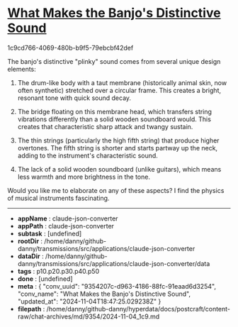 # [What Makes the Banjo's Distinctive Sound](https://claude.ai/chat/9354207c-d963-4186-88fc-91eaad6d3254)

1c9cd766-4069-480b-b9f5-79ebcbf42def

 The banjo's distinctive "plinky" sound comes from several unique design elements:

1. The drum-like body with a taut membrane (historically animal skin, now often synthetic) stretched over a circular frame. This creates a bright, resonant tone with quick sound decay.

2. The bridge floating on this membrane head, which transfers string vibrations differently than a solid wooden soundboard would. This creates that characteristic sharp attack and twangy sustain.

3. The thin strings (particularly the high fifth string) that produce higher overtones. The fifth string is shorter and starts partway up the neck, adding to the instrument's characteristic sound.

4. The lack of a solid wooden soundboard (unlike guitars), which means less warmth and more brightness in the tone.

Would you like me to elaborate on any of these aspects? I find the physics of musical instruments fascinating.

---

* **appName** : claude-json-converter
* **appPath** : claude-json-converter
* **subtask** : [undefined]
* **rootDir** : /home/danny/github-danny/transmissions/src/applications/claude-json-converter
* **dataDir** : /home/danny/github-danny/transmissions/src/applications/claude-json-converter/data
* **tags** : p10.p20.p30.p40.p50
* **done** : [undefined]
* **meta** : {
  "conv_uuid": "9354207c-d963-4186-88fc-91eaad6d3254",
  "conv_name": "What Makes the Banjo's Distinctive Sound",
  "updated_at": "2024-11-04T18:47:25.029238Z"
}
* **filepath** : /home/danny/github-danny/hyperdata/docs/postcraft/content-raw/chat-archives/md/9354/2024-11-04_1c9.md